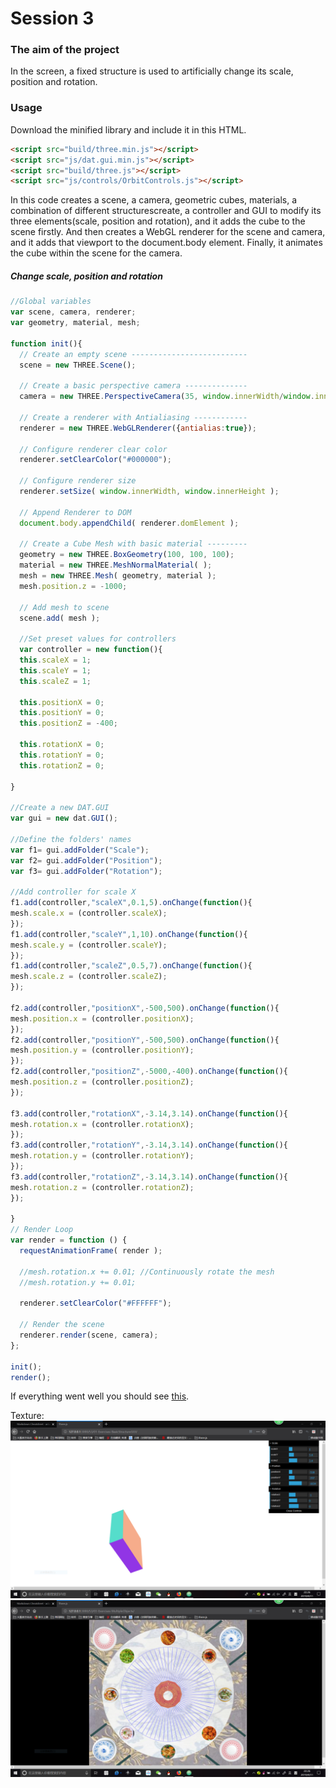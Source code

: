 # Session 3

### The aim of the project

In the screen, a fixed structure is used to artificially change its scale, position and rotation.

### Usage
Download the minified library and include it in this HTML.

```html
<script src="build/three.min.js"></script>
<script src="js/dat.gui.min.js"></script>
<script src="build/three.js"></script>
<script src="js/controls/OrbitControls.js"></script>
```

In this code creates a scene, a camera, geometric cubes, materials, a combination of different structurescreate, a controller and GUI to modify its three elements(scale, position and rotation), and it adds the cube to the scene firstly. And then creates a WebGL renderer for the scene and camera, and it adds that viewport to the document.body element. Finally, it animates the cube within the scene for the camera.

##### Change scale, position and rotation

```javascript
//Global variables
var scene, camera, renderer;
var geometry, material, mesh;

function init(){
  // Create an empty scene --------------------------
  scene = new THREE.Scene();

  // Create a basic perspective camera --------------
  camera = new THREE.PerspectiveCamera(35, window.innerWidth/window.innerHeight, 300, 10000 );

  // Create a renderer with Antialiasing ------------
  renderer = new THREE.WebGLRenderer({antialias:true});

  // Configure renderer clear color
  renderer.setClearColor("#000000");

  // Configure renderer size
  renderer.setSize( window.innerWidth, window.innerHeight );

  // Append Renderer to DOM
  document.body.appendChild( renderer.domElement );

  // Create a Cube Mesh with basic material ---------
  geometry = new THREE.BoxGeometry(100, 100, 100);
  material = new THREE.MeshNormalMaterial( );
  mesh = new THREE.Mesh( geometry, material );
  mesh.position.z = -1000;

  // Add mesh to scene
  scene.add( mesh );

  //Set preset values for controllers
  var controller = new function(){
  this.scaleX = 1;
  this.scaleY = 1;
  this.scaleZ = 1;

  this.positionX = 0;
  this.positionY = 0;
  this.positionZ = -400;

  this.rotationX = 0;
  this.rotationY = 0;
  this.rotationZ = 0;

}

//Create a new DAT.GUI
var gui = new dat.GUI();

//Define the folders' names
var f1= gui.addFolder("Scale");
var f2= gui.addFolder("Position");
var f3= gui.addFolder("Rotation");

//Add controller for scale X
f1.add(controller,"scaleX",0.1,5).onChange(function(){
mesh.scale.x = (controller.scaleX);
});
f1.add(controller,"scaleY",1,10).onChange(function(){
mesh.scale.y = (controller.scaleY);
});
f1.add(controller,"scaleZ",0.5,7).onChange(function(){
mesh.scale.z = (controller.scaleZ);
});

f2.add(controller,"positionX",-500,500).onChange(function(){
mesh.position.x = (controller.positionX);
});
f2.add(controller,"positionY",-500,500).onChange(function(){
mesh.position.y = (controller.positionY);
});
f2.add(controller,"positionZ",-5000,-400).onChange(function(){
mesh.position.z = (controller.positionZ);
});

f3.add(controller,"rotationX",-3.14,3.14).onChange(function(){
mesh.rotation.x = (controller.rotationX);
});
f3.add(controller,"rotationY",-3.14,3.14).onChange(function(){
mesh.rotation.y = (controller.rotationY);
});
f3.add(controller,"rotationZ",-3.14,3.14).onChange(function(){
mesh.rotation.z = (controller.rotationZ);
});

}
// Render Loop
var render = function () {
  requestAnimationFrame( render );

  //mesh.rotation.x += 0.01; //Continuously rotate the mesh
  //mesh.rotation.y += 0.01;

  renderer.setClearColor("#FFFFFF");

  // Render the scene
  renderer.render(scene, camera);
};

init();
render();
```

If everything went well you should see [this](https://github.com/VK0224/DAT505-GitHub/tree/master/S3).

Texture:
![S3-01](https://github.com/VK0224/DAT505-GitHub/blob/master/Textures/S3-01.PNG)
![S3-03](https://github.com/VK0224/DAT505-GitHub/blob/master/Textures/S3-03.PNG)
